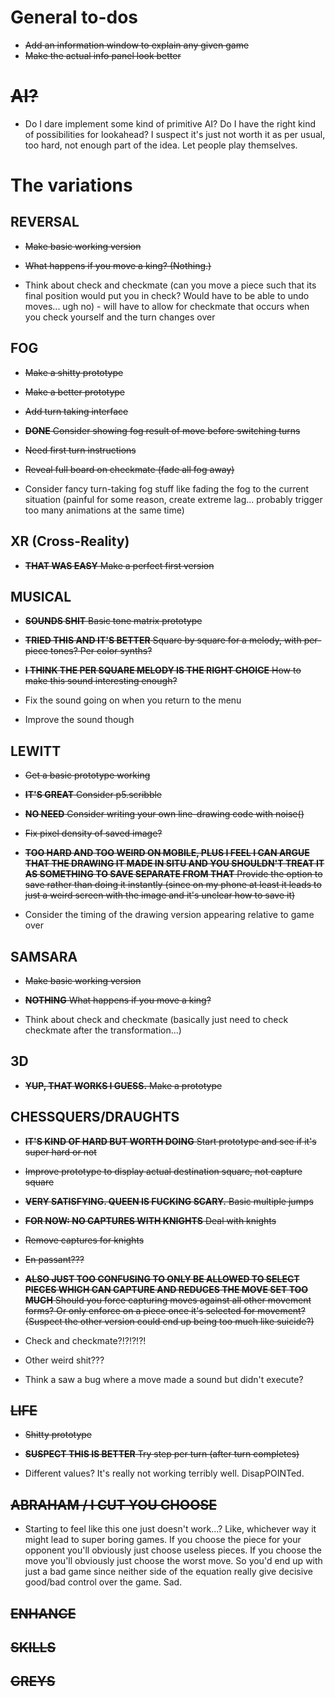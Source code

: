 # General to-dos

- ~~Add an information window to explain any given game~~
- ~~Make the actual info panel look better~~

# ~~AI?~~

- Do I dare implement some kind of primitive AI? Do I have the right kind of possibilities for lookahead? I suspect it's just not worth it as per usual, too hard, not enough part of the idea. Let people play themselves.

# The variations

## REVERSAL

- ~~Make basic working version~~
- ~~What happens if you move a king? (Nothing.)~~

- Think about check and checkmate (can you move a piece such that its final position would put you in check? Would have to be able to undo moves... ugh no) - will have to allow for checkmate that occurs when you check yourself and the turn changes over


## FOG

- ~~Make a shitty prototype~~
- ~~Make a better prototype~~
- ~~Add turn taking interface~~
- ~~__DONE__ Consider showing fog result of move before switching turns~~
- ~~Need first turn instructions~~
- ~~Reveal full board on checkmate (fade all fog away)~~

- Consider fancy turn-taking fog stuff like fading the fog to the current situation (painful for some reason, create extreme lag... probably trigger too many animations at the same time)


## XR (Cross-Reality)

- ~~__THAT WAS EASY__ Make a perfect first version~~

## MUSICAL

- ~~__SOUNDS SHIT__ Basic tone matrix prototype~~
- ~~__TRIED THIS AND IT'S BETTER__ Square by square for a melody, with per-piece tones? Per color synths?~~
- ~~__I THINK THE PER SQUARE MELODY IS THE RIGHT CHOICE__ How to make this sound interesting enough?~~

- Fix the sound going on when you return to the menu
- Improve the sound though

## LEWITT

- ~~Get a basic prototype working~~
- ~~__IT'S GREAT__ Consider p5.scribble~~
- ~~__NO NEED__ Consider writing your own line-drawing code with noise()~~
- ~~Fix pixel density of saved image?~~
- ~~__TOO HARD AND TOO WEIRD ON MOBILE, PLUS I FEEL I CAN ARGUE THAT THE DRAWING IT MADE IN SITU AND YOU SHOULDN'T TREAT IT AS SOMETHING TO SAVE SEPARATE FROM THAT__ Provide the option to save rather than doing it instantly (since on my phone at least it leads to just a weird screen with the image and it's unclear how to save it)~~

- Consider the timing of the drawing version appearing relative to game over

## SAMSARA

- ~~Make basic working version~~
- ~~__NOTHING__ What happens if you move a king?~~

- Think about check and checkmate (basically just need to check checkmate after the transformation...)

## 3D

- ~~__YUP, THAT WORKS I GUESS.__ Make a prototype~~

## CHESSQUERS/DRAUGHTS

- ~~__IT'S KIND OF HARD BUT WORTH DOING__ Start prototype and see if it's super hard or not~~
- ~~Improve prototype to display actual destination square, not capture square~~
- ~~__VERY SATISFYING. QUEEN IS FUCKING SCARY.__ Basic multiple jumps~~
- ~~__FOR NOW: NO CAPTURES WITH KNIGHTS__ Deal with knights~~
- ~~Remove captures for knights~~
- ~~En passant???~~
- ~~__ALSO JUST TOO CONFUSING TO ONLY BE ALLOWED TO SELECT PIECES WHICH CAN CAPTURE AND REDUCES THE MOVE SET TOO MUCH__ Should you force capturing moves against all other movement forms? Or only enforce on a piece once it's selected for movement? (Suspect the other version could end up being too much like suicide?)~~

- Check and checkmate?!?!?!?!
- Other weird shit???
- Think a saw a bug where a move made a sound but didn't execute?

## ~~LIFE~~

- ~~Shitty prototype~~
- ~~__SUSPECT THIS IS BETTER__ Try step per turn (after turn completes)~~

- Different values? It's really not working terribly well. DisapPOINTed.

## ~~ABRAHAM / I CUT YOU CHOOSE~~

- Starting to feel like this one just doesn't work...? Like, whichever way it might lead to super boring games. If you choose the piece for your opponent you'll obviously just choose useless pieces. If you choose the move you'll obviously just choose the worst move. So you'd end up with just a bad game since neither side of the equation really give decisive good/bad control over the game. Sad.

## ~~ENHANCE~~

## ~~SKILLS~~

## ~~GREYS~~
